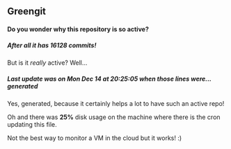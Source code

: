 ## Greengit

#### Do you wonder why this repository is so active?

##### After all it has 16128 commits!

But is it *really* active? Well...

##### Last update was on Mon Dec 14 at 20:25:05 when those lines were... generated

Yes, generated, because it certainly helps a lot to have such an active repo!

Oh and there was **25%** disk usage on the machine
where there is the cron updating this file.

Not the best way to monitor a VM in the cloud but it works! :)
